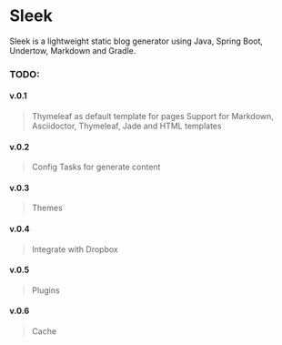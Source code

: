 Sleek
=====

Sleek is a lightweight static blog generator using Java, Spring Boot, Undertow, Markdown and Gradle. 

### TODO: ###

#### v.0.1 ####
> Thymeleaf as default template for pages
> Support for Markdown, Asciidoctor, Thymeleaf, Jade and HTML templates
 
#### v.0.2 ####
> Config
> Tasks for generate content
 
#### v.0.3 ####
> Themes
 
#### v.0.4 ####
> Integrate with Dropbox
 
#### v.0.5 ####
> Plugins
 
#### v.0.6 ####
> Cache
